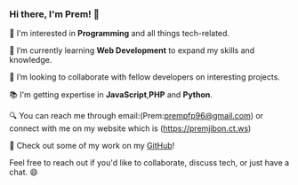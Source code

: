 ### Hi there, I'm Prem! 👋

👀 I'm interested in **Programming** and all things tech-related.

🌱 I’m currently learning **Web Development** to expand my skills and knowledge.

💼 I’m looking to collaborate with fellow developers on interesting projects.

📚 I'm getting expertise in **JavaScript**,**PHP** and **Python**.

🔍 You can reach me through email:(Prem:prempfp96@gmail.com) or connect with me on my website which is (https://premjibon.ct.ws)

🚀 Check out some of my work on my [GitHub](https://github.com/PremJibon)!

Feel free to reach out if you'd like to collaborate, discuss tech, or just have a chat. 😄
